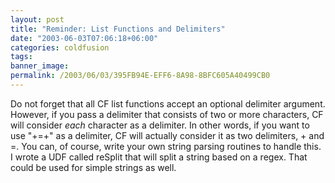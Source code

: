 ```yaml
---
layout: post
title: "Reminder: List Functions and Delimiters"
date: "2003-06-03T07:06:18+06:00"
categories: coldfusion 
tags: 
banner_image: 
permalink: /2003/06/03/395FB94E-EFF6-8A98-8BFC605A40499CB0
---
```


Do not forget that all CF list functions accept an optional delimiter argument. However, if you pass a delimiter that consists of two or more characters, CF will consider <i>each</i> character as a delimiter. In other words, if you want to use "+=+" as a delimiter, CF will actually consider it as two delimiters, + and =. You can, of course, write your own string parsing routines to handle this. I wrote a UDF called reSplit that will split a string based on a regex. That could be used for simple strings as well.